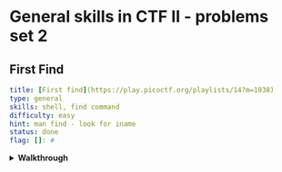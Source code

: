 # General skills in CTF II - problems set 2

##  First Find

```yaml
title: [First find](https://play.picoctf.org/playlists/14?m=1038)
type: general
skills: shell, find command
difficulty: easy
hint: man find - look for iname
status: done
flag: []: #
```

<details>
<summary><b>Walkthrough</b></summary>

1. Open up a terminal, you can use the picoctf webshell, and copy the output

```sh
nc mercury.picoctf.net 22902
```

2. We need to decode the output, try this recipie

```sh
wget 
find -iname ''
```

</details>

